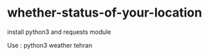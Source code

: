 # whether-status-of-your-location

install python3 and requests module


Use :
python3 weather tehran
